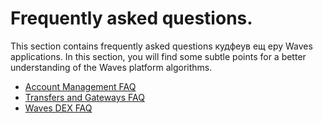# Frequently asked questions.

This section contains frequently asked questions кудфеув ещ еру Waves applications. In this section, you will find some subtle points for a better understanding of the Waves platform algorithms.

* [Account Management FAQ](waves-client/frequently-asked-questions-faq/account-management-faq.md)
* [Transfers and Gateways FAQ](waves-client/frequently-asked-questions-faq/transfers-and-gateways-faq.md)
* [Waves DEX FAQ](waves-client/frequently-asked-questions-faq/waves-dex-faq.md)
